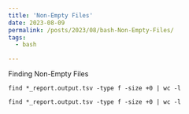 ```yaml
---
title: 'Non-Empty Files'
date: 2023-08-09
permalink: /posts/2023/08/bash-Non-Empty-Files/
tags:
  - bash

---
```

Finding Non-Empty Files

```
find *_report.output.tsv -type f -size +0 | wc -l
```

``find *_report.output.tsv -type f -size +0 | wc -l``